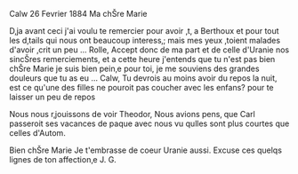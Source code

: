  Calw 26 Fevrier 1884
Ma chŠre Marie

D‚ja avant ceci j'ai voulu te remercier pour avoir ‚t‚ a Berthoux et pour tout les d‚tails qui nous ont beaucoup interess‚; mais mes yeux ‚toient malades d'avoir ‚crit un peu … Rolle, Accept donc de ma part et de celle d'Uranie nos sincŠres remerciements, et a cette heure j'entends que tu n'est pas bien chŠre Marie je suis bien pein‚e pour toi, je me souviens des grandes douleurs que tu as eu … Calw, Tu devrois au moins avoir du repos la nuit, est ce qu'une des filles ne pouroit pas coucher avec les enfans? pour te laisser un peu de repos

Nous nous r‚jouissons de voir Theodor, Nous avions pens‚ que Carl passeroit ses vacances de paque avec nous vu qulles sont plus courtes que celles d'Autom.

Bien chŠre Marie Je t'embrasse de coeur Uranie aussi. Excuse ces quelqs lignes de ton
 affection‚e J. G.
